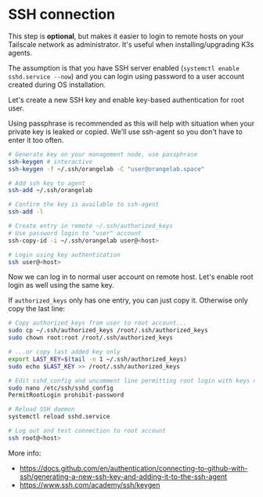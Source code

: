 # SSH connection

This step is **optional**, but makes it easier to login to remote hosts on your Tailscale network as administrator. It's useful when installing/upgrading K3s agents.

The assumption is that you have SSH server enabled (`systemctl enable sshd.service --now`) and you can login using password to a user account created during OS installation.

Let's create a new SSH key and enable key-based authentication for root user.

Using passphrase is recommended as this will help with situation when your private key is leaked or copied.
We'll use ssh-agent so you don't have to enter it too often.

```sh
# Generate key on your management node, use passphrase
ssh-keygen # interactive
ssh-keygen -f ~/.ssh/orangelab -C "user@orangelab.space"

# Add ssh key to agent
ssh-add ~/.ssh/orangelab

# Confirm the key is available to ssh-agent
ssh-add -l

# Create entry in remote ~/.ssh/authorized_keys
# Use password login to "user" account
ssh-copy-id -i ~/.ssh/orangelab user@<host>

# Login using key authentication
ssh user@<host>
```

Now we can log in to normal user account on remote host. Let's enable root login as well using the same key.

If `authorized_keys` only has one entry, you can just copy it. Otherwise only copy the last line:

```sh
# Copy authorized_keys from user to root account...
sudo cp ~/.ssh/authorized_keys /root/.ssh/authorized_keys
sudo chown root:root /root/.ssh/authorized_keys

# ...or copy last added key only
export LAST_KEY=$(tail -n 1 ~/.ssh/authorized_keys)
sudo echo $LAST_KEY >> /root/.ssh/authorized_keys

# Edit sshd_config and uncomment line permitting root login with keys only
sudo nano /etc/ssh/sshd_config
PermitRootLogin prohibit-password

# Reload SSH daemon
systemctl reload sshd.service

# Log out and test connection to root account
ssh root@<host>
```

More info:

-   https://docs.github.com/en/authentication/connecting-to-github-with-ssh/generating-a-new-ssh-key-and-adding-it-to-the-ssh-agent
-   https://www.ssh.com/academy/ssh/keygen
